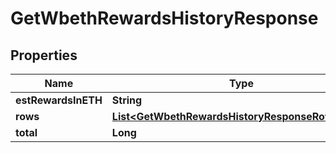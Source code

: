 

# GetWbethRewardsHistoryResponse


## Properties

| Name | Type | Description | Notes |
|------------ | ------------- | ------------- | -------------|
|**estRewardsInETH** | **String** |  |  [optional] |
|**rows** | [**List&lt;GetWbethRewardsHistoryResponseRowsInner&gt;**](GetWbethRewardsHistoryResponseRowsInner.md) |  |  [optional] |
|**total** | **Long** |  |  [optional] |



